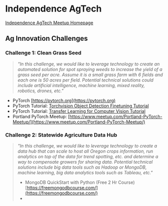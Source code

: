 # Independence AgTech
[Independence AgTech Meetup Homepage](https://www.meetup.com/Independence-Ag-Tech-Meetup/ "Meetup Homepage")

## Ag Innovation Challenges

### Challenge 1: Clean Grass Seed
> *"In this challenge, we would like to leverage technology to create an automated solution for spot spraying weeds to increase the yield of a grass seed per acre.  Assume it is a small grass farm with 6 fields and each one is 50 acres per field.  Potential technical solutions could include artificial 
intelligence, machine learning, mixed reality, robotics, drones, etc."*

+ PyTorch [https://pytorch.org](https://pytorch.org)
+ PyTorch Tutorial: [Torchvision Object Detection Finetuning Tutorial](https://pytorch.org/tutorials/intermediate/torchvision_tutorial.html)
+ PyTorch Tutorial: [Transfer Learning for Computer Vision Tutorial](https://pytorch.org/tutorials/beginner/transfer_learning_tutorial.html)
+ Portland PyTorch Meetup: [https://www.meetup.com/Portland-PyTorch-Meetup/](https://www.meetup.com/Portland-PyTorch-Meetup/)

### Challenge 2: Statewide Agriculture Data Hub
> *"In this challenge, we would like to leverage technology to create a data hub that can scale to host all Oregon crops information, run analytics on top of the data for trend spotting, etc. and determine a way to compensate growers for sharing data.  Potential technical solutions include big data tools such as Hadoop or MongoDB, machine learning, big data analytics tools such as Tableau, etc."*
> + MongoDB QuickStart with Python (Free 2 Hr Course) [https://freemongodbcourse.com/](https://freemongodbcourse.com/)
> + 
> 